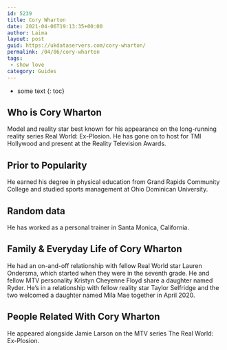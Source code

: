 ```yaml
---
id: 5239
title: Cory Wharton
date: 2021-04-06T19:13:35+00:00
author: Laima
layout: post
guid: https://ukdataservers.com/cory-wharton/
permalink: /04/06/cory-wharton
tags:
 - show love
category: Guides
---
```


* some text
{: toc}


## Who is Cory Wharton
                  
                  
                  
Model and reality star best known for his appearance on the long-running reality series Real World: Ex-Plosion. He has gone on to host for TMI Hollywood and present at the Reality Television Awards.  
                  
              
            
              
            
                
                
                
## Prior to Popularity
                  
                  
                  
He earned his degree in physical education from Grand Rapids Community College and studied sports management at Ohio Dominican University. 
                  
              
            
              
            
                
                
                
## Random data
                  
                  
                  
He has worked as a personal trainer in Santa Monica, California. 
                  
              
            
              
            
                
                
                
## Family & Everyday Life of Cory Wharton
                  
                  
                  
He had an on-and-off relationship with fellow Real World star Lauren Ondersma, which started when they were in the seventh grade. He and fellow MTV personality Kristyn Cheyenne Floyd share a daughter named Ryder. He&#8217;s in a relationship with fellow reality star Taylor Selfridge and the two welcomed a daughter named Mila Mae together in April 2020. 
                  
              
            
              
            
                
                
                
## People Related With Cory Wharton
                  
                  
                  
He appeared alongside Jamie Larson on the MTV series The Real World: Ex-Plosion.
                  
              
            
              
            
                
              
            
              
              
            
            
              
            
          
          
          
